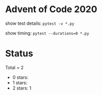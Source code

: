 Advent of Code 2020
===================

show test details:
```pytest -v *.py```

show timing:
```pytest --durations=0 *.py```

Status
======

Total = 2

- 0 stars: 
- 1 stars: 
- 2 stars: 1